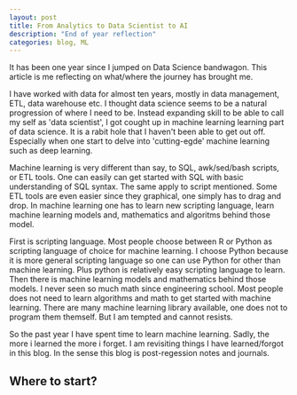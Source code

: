 ```yaml
---
layout: post
title: From Analytics to Data Scientist to AI
description: "End of year reflection"
categories: blog, ML
---
```


It has been one year since I jumped on Data Science bandwagon. This article is me reflecting on what/where the journey has brought me.  

I have worked with data for almost ten years, mostly in data management, ETL, data warehouse etc. I thought data science seems to be a natural progression of where I need to be. Instead expanding skill to be able to call my self as 'data scientist', I got cought up in machine learning learning part of data science. It is a rabit hole that I haven't been able to get out off. Especially when one start to delve into 'cutting-egde' machine learning such as deep learning.

Machine learning is very different than say, to SQL, awk/sed/bash scripts, or ETL tools. One can easily can get started with SQL with basic understanding of SQL syntax. The same apply to script mentioned. Some ETL tools are even easier since they graphical, one simply has to drag and drop. In machine learning one has to learn new scripting language, learn machine learning models and, mathematics and algoritms behind those model.  

First is scripting language. Most people choose between R or Python as scripting language of choice for machine learning. I choose Python because it is more general scripting language so one can use Python for other than machine learning. Plus python is relatively easy scripting language to learn. Then there is machine learning models and mathematics behind those models. I never seen so much math since engineering school. Most people does not need to learn algorithms and math to get started with machine learning. There are many machine learning library available, one does not to program them themself. But I am tempted and cannot resists. 

So the past year I have spent time to learn machine learning. Sadly, the more i learned the more i forget. I am revisiting things I have learned/forgot in this blog. In the sense this blog is post-regession notes and journals.

## Where to start?

